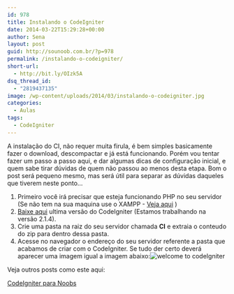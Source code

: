 ```yaml
---
id: 978
title: Instalando o CodeIgniter
date: 2014-03-22T15:29:28+00:00
author: Sena
layout: post
guid: http://sounoob.com.br/?p=978
permalink: /instalando-o-codeigniter/
short-url:
  - http://bit.ly/OIzk5A
dsq_thread_id:
  - "2819437135"
image: /wp-content/uploads/2014/03/instalando-o-codeigniter.jpg
categories:
  - Aulas
tags:
  - CodeIgniter
---
```

A instalação do CI, não requer muita firula, é bem simples basicamente fazer o download, descompactar e já está funcionando. Porém vou tentar fazer um passo a passo aqui, e dar algumas dicas de configuração inicial, e quem sabe tirar dúvidas de quem não passou ao menos desta etapa.<!--more--> Bom o post será pequeno mesmo, mas será útil para separar as dúvidas daqueles que tiverem neste ponto&#8230;

  1. Primeiro você irá precisar que esteja funcionando PHP no seu servidor (Se não tem na sua maquina use o XAMPP - <a title="PHP para Noobs" href="./php-para-noobs/#xampp" target="_blank">Veja aqui</a> )
  2. <a title="Downloading CodeIgniter" href="http://ellislab.com/codeigniter/user-guide/installation/downloads.html" target="_blank">Baixe aqui</a> ultima versão do CodeIgniter (Estamos trabalhando na versão 2.1.4).
  3. Crie uma pasta na raiz do seu servidor chamada **CI** e extraia o conteudo do zip para dentro dessa pasta.
  4. Acesse no navegador o endereço do seu servidor referente a pasta que acabamos de criar com o CodeIgniter. Se tudo der certo deverá aparecer uma imagem igual a imagem abaixo:<img class="aligncenter size-full wp-image-986" alt="welcome to codeIgniter" src="./uploads/2014/03/welcome-to-codeIgniter.jpg" width="748" height="523" srcset="./uploads/2014/03/welcome-to-codeIgniter.jpg 748w, ./uploads/2014/03/welcome-to-codeIgniter-300x209.jpg 300w" sizes="(max-width: 748px) 100vw, 748px" />

Veja outros posts como este aqui:
  
[CodeIgniter para Noobs](./codeigniter-para-noobs/ "CodeIgniter para Noobs")